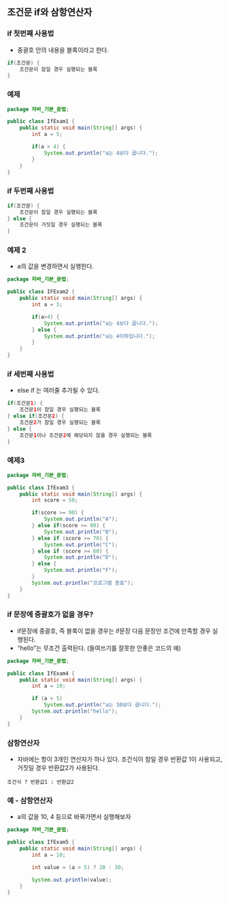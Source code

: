## 조건문 if와 삼항연산자

### if 첫번째 사용법

- 중괄호 안의 내용을 블록이라고 한다.

```java
if(조건문) {
	조건문이 참일 경우 실행되는 블록
}
```

### 예제

```java
package 자바_기본_문법;

public class IfExam1 {
    public static void main(String[] args) {
        int a = 5;

        if(a > 4) {
            System.out.println("a는 4보다 큽니다.");
        }
    }
}
```

### if 두번째 사용법

```java
if(조건문) {
	조건문이 참일 경우 실행되는 블록
} else {
	조건문이 거짓일 경우 실행되는 블록
}
```

### 예제 2

- a의 값을 변경하면서 실행한다.

```java
package 자바_기본_문법;

public class IFExam2 {
    public static void main(String[] args) {
        int a = 3;

        if(a>4) {
            System.out.println("a는 4보다 큽니다.");
        } else {
            System.out.println("a는 4이하입니다.");
        }
    }
}
```

### if 세번째 사용법

- else if 는 여러줄 추가될 수 있다.

```java
if(조건문1) {
	조건문1이 참일 경우 실행되는 블록
} else if(조건문2) {
	조건문2가 참일 경우 실행되는 블록
} else {
	조건문1이나 조건문2에 해당되지 않을 경우 실행되는 블록 
}
```

### 예제3

```java
package 자바_기본_문법;

public class IfExam3 {
    public static void main(String[] args) {
        int score = 50;

        if(score >= 90) {
            System.out.println("A");
        } else if(score >= 80) {
            System.out.println("B");
        } else if (score >= 70) {
            System.out.println("C");
        } else if (score >= 60) {
            System.out.println("D");
        } else {
            System.out.println("F");
        }
        System.out.println("프로그램 종료");
    }
}
```

### if 문장에 중괄호가 없을 경우?

- if문장에 중괄호, 즉 블록이 없을 경우는 if문장 다음 문장만 조건에 만족할 경우 실행된다.
- “hello”는 무조건 출력된다. (들여쓰기를 잘못한 안좋은 코드의 예)

```java
package 자바_기본_문법;

public class IfExam4 {
    public static void main(String[] args) {
        int a = 10;

        if (a > 5)
            System.out.println("a는 10보다 큽니다.");
        System.out.println("hello");
    }
}
```

### 삼항연산자

- 자바에는 항이 3개인 연산자가 하나 있다. 조건식이 참일 경우 반환값 1이 사용되고, 거짓일 경우 반환값2가 사용된다.

`조건식 ? 반환값1 : 반환값2`

### 예 - 삼항연산자

- a의 값을 10, 4 등으로 바꿔가면서 실행해보자

```java
package 자바_기본_문법;

public class IfExam5 {
    public static void main(String[] args) {
        int a = 10;

        int value = (a > 5) ? 20 : 30;

        System.out.println(value);
    }
}
```